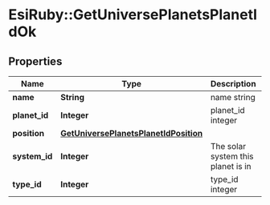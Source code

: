 # EsiRuby::GetUniversePlanetsPlanetIdOk

## Properties
Name | Type | Description | Notes
------------ | ------------- | ------------- | -------------
**name** | **String** | name string | 
**planet_id** | **Integer** | planet_id integer | 
**position** | [**GetUniversePlanetsPlanetIdPosition**](GetUniversePlanetsPlanetIdPosition.md) |  | 
**system_id** | **Integer** | The solar system this planet is in | 
**type_id** | **Integer** | type_id integer | 


